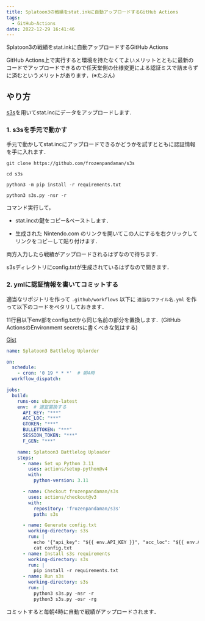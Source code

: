 ```yaml
---
title: Splatoon3の戦績をstat.inkに自動アップロードするGitHub Actions
tags:
  - GitHub-Actions
date: 2022-12-29 16:41:46
---
```


Splatoon3の戦績をstat.inkに自動アップロードするGitHub Actions

<!-- more -->

GitHub Actions上で実行すると環境を持たなくてよいメリットとともに最新のコードでアップロードできるので任天堂側の仕様変更による認証ミスで詰まらずに済むというメリットがあります．(※たぶん)

## やり方

[s3s](https://github.com/frozenpandaman/s3s)を用いてstat.incにデータをアップロードします．

### 1. s3sを手元で動かす

手元で動かしてstat.incにアップロードできるかどうかを試すとともに認証情報を手に入れます．

`git clone https://github.com/frozenpandaman/s3s`

`cd s3s`

`python3 -m pip install -r requirements.txt`

`python3 s3s.py -nsr -r`

コマンド実行して，

* stat.incの鍵をコピー&ペーストします．

* 生成された Nintendo.com のリンクを開いてこの人にするを右クリックしてリンクをコピーして貼り付けます．

両方入力したら戦績がアップロードされるはずなので待ちます．

s3sディレクトリにconfig.txtが生成されているはずなので開きます．


### 2. ymlに認証情報を書いてコミットする

適当なリポジトリを作って `.github/workflows` 以下に `適当なファイル名.yml` を作って以下のコードをペタリしておきます．

11行目以下env部をconfig.txtから同じ名前の部分を置換します．(GitHub ActionsのEnvironment secretsに書くべきな気はする) 

[Gist](https://gist.github.com/unyacat/6a44967b49ac239f32483506f16d8e27)

```yaml
name: Splatoon3 Battlelog Uplorder

on:
  schedule:
    - cron: '0 19 * * *'  # 朝4時
  workflow_dispatch:

jobs:
  build:
    runs-on: ubuntu-latest
    env:  # 適宜置換する
      API_KEY: "***"
      ACC_LOC: "***"
      GTOKEN: "***"
      BULLETTOKEN: "***"
      SESSION_TOKEN: "***"
      F_GEN: "***"

    name: Splatoon3 Battlelog Uploader
    steps:
      - name: Set up Python 3.11
        uses: actions/setup-python@v4
        with:
          python-version: 3.11

      - name: Checkout frozenpandaman/s3s
        uses: actions/checkout@v3
        with:
          repository: 'frozenpandaman/s3s'
          path: s3s

      - name: Generate config.txt
        working-directory: s3s
        run: |
          echo '{"api_key": "${{ env.API_KEY }}", "acc_loc": "${{ env.ACC_LOC }}", "gtoken": "${{ env.GTOKEN }}", "bullettoken": "${{ env.BULLETTOKEN }}", "session_token": "${{ env.SESSION_TOKEN }}", "f_gen": "${{ env.F_GEN }}" }' > config.txt
          cat config.txt
      - name: Install s3s requirements
        working-directory: s3s
        run: |
          pip install -r requirements.txt
      - name: Run s3s
        working-directory: s3s
        run: |
          python3 s3s.py -nsr -r
          python3 s3s.py -osr -rg
```

コミットすると毎朝4時に自動で戦績がアップロードされます．

